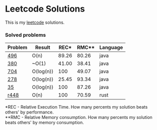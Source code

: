 # Leetcode Solutions

This is my [leetcode](https://leetcode.com/Vanderkast/) solutions.

### Solved problems

| Problem | Result | REC* | RMC** | Language |
| --- | --- | --- | --- | --- |
| [496](https://leetcode.com/problems/next-greater-element-i/) | O(n) | 89.26 | 80.26 | java |
| [380](https://leetcode.com/problems/insert-delete-getrandom-o1/) | ~O(1) | 41.00 | 38.41 | java |
| [704](https://leetcode.com/problems/binary-search/) | O(log(n)) | 100 | 49.07 | java |
| [278](https://leetcode.com/problems/first-bad-version/) | O(log(n)) | 25.45 | 93.34 | java |
| [35](https://leetcode.com/problems/search-insert-position/) | O(log(n)) | 100 | 87.26 | java |
| [r448](https://leetcode.com/problems/find-all-numbers-disappeared-in-an-array/) | O(n) | 100 | 70.59 | rust |

*REC - Relative Execution Time. How many percents my solution beats others' by performance.  
**RMC - Relative Memory consumption. How many percents my solution beats others' by memory consumption.
